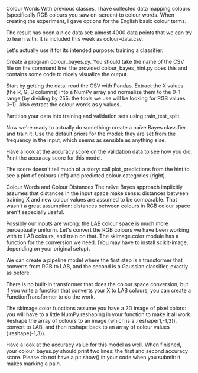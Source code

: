 Colour Words
With previous classes, I have collected data mapping colours (specifically RGB colours you saw on-screen) to colour words. When creating the experiment, I gave options for the English basic colour terms.

The result has been a nice data set: almost 4000 data points that we can try to learn with. It is included this week as colour-data.csv.

Let's actually use it for its intended purpose: training a classifier.

Create a program colour_bayes.py. You should take the name of the CSV file on the command line: the provided colour_bayes_hint.py does this and contains some code to nicely visualize the output.

Start by getting the data: read the CSV with Pandas. Extract the X values (the R, G, B columns) into a NumPy array and normalize them to the 0–1 range (by dividing by 255: the tools we use will be looking for RGB values 0–1). Also extract the colour words as y values.

Partition your data into training and validation sets using train_test_split.

Now we're ready to actually do something: create a naïve Bayes classifier and train it. Use the default priors for the model: they are set from the frequency in the input, which seems as sensible as anything else.

Have a look at the accuracy score on the validation data to see how you did. Print the accuracy score for this model.

The score doesn't tell much of a story: call plot_predictions from the hint to see a plot of colours (left) and predicted colour categories (right).

Colour Words and Colour Distances
The naïve Bayes approach implicitly assumes that distances in the input space make sense: distances between training X and new colour values are assumed to be comparable. That wasn't a great assumption: distances between colours in RGB colour space aren't especially useful.

Possibly our inputs are wrong: the LAB colour space is much more perceptually uniform. Let's convert the RGB colours we have been working with to LAB colours, and train on that. The skimage.color module has a function for the conversion we need. (You may have to install scikit-image, depending on your original setup).

We can create a pipeline model where the first step is a transformer that converts from RGB to LAB, and the second is a Gaussian classifier, exactly as before.

There is no built-in transformer that does the colour space conversion, but if you write a function that converts your X to LAB colours, you can create a FunctionTransformer to do the work.

The skimage.color functions assume you have a 2D image of pixel colors: you will have to a little NumPy reshaping in your function to make it all work. Reshape the array of colours to an image  (which is a .reshape(1,-1,3)), convert to LAB, and then reshape back to an array of colour values (.reshape(-1,3)).

Have a look at the accuracy value for this model as well. When finished, your colour_bayes.py should print two lines: the first and second accuracy score. Please do not have a plt.show() in your code when you submit: it makes marking a pain.
